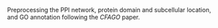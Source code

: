 Preprocessing the PPI network, protein domain and subcellular location, and GO annotation following the _CFAGO_ paper.

